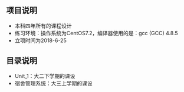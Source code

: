 ## 项目说明
+ 本科四年所有的课程设计
+ 练习环境：操作系统为CentOS7.2，编译器使用的是：gcc (GCC) 4.8.5
+ 立项时间为2018-6-25

## 目录说明
+ Unit_1：大二下学期的课设
+ 宿舍管理系统：大三上学期的课设
